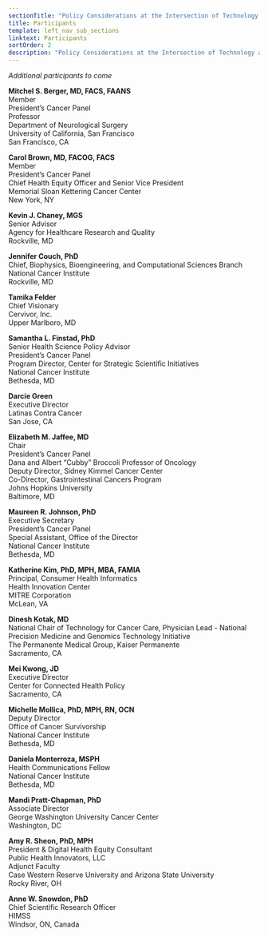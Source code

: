 ```yaml
---
sectionTitle: "Policy Considerations at the Intersection of Technology and Patient Navigation"
title: Participants
template: left_nav_sub_sections
linktext: Participants
sortOrder: 2
description: "Policy Considerations at the Intersection of Technology and Patient Navigation - Participants "
---
```


*Additional participants to come*

**Mitchel S. Berger, MD, FACS, FAANS** \
Member \
President’s Cancer Panel \
Professor \
Department of Neurological Surgery \
University of California, San Francisco \
San Francisco, CA

**Carol Brown, MD, FACOG, FACS** \
Member \
President’s Cancer Panel \
Chief Health Equity Officer and Senior Vice President \
Memorial Sloan Kettering Cancer Center \
New York, NY

**Kevin J. Chaney, MGS** \
Senior Advisor \
Agency for Healthcare Research and Quality \
Rockville, MD

**Jennifer Couch, PhD** \
Chief, Biophysics, Bioengineering, and Computational Sciences Branch \
National Cancer Institute \
Rockville, MD

**Tamika Felder** \
Chief Visionary \
Cervivor, Inc. \
Upper Marlboro, MD

**Samantha L. Finstad, PhD** \
Senior Health Science Policy Advisor \
President’s Cancer Panel \
Program Director, Center for Strategic Scientific Initiatives \
National Cancer Institute \
Bethesda, MD

**Darcie Green** \
Executive Director \
Latinas Contra Cancer \
San Jose, CA

**Elizabeth M. Jaffee, MD** \
Chair \
President’s Cancer Panel \
Dana and Albert “Cubby” Broccoli Professor of Oncology \
Deputy Director, Sidney Kimmel Cancer Center \
Co-Director, Gastrointestinal Cancers Program \
Johns Hopkins University \
Baltimore, MD

**Maureen R. Johnson, PhD** \
Executive Secretary \
President’s Cancer Panel \
Special Assistant, Office of the Director \
National Cancer Institute \
Bethesda, MD

**Katherine Kim, PhD, MPH, MBA, FAMIA** \
Principal, Consumer Health Informatics \
Health Innovation Center \
MITRE Corporation \
McLean, VA

**Dinesh Kotak, MD** \
National Chair of Technology for Cancer Care, Physician Lead - National Precision Medicine and Genomics Technology Initiative \
The Permanente Medical Group, Kaiser Permanente \
Sacramento, CA

**Mei Kwong, JD** \
Executive Director \
Center for Connected Health Policy \
Sacramento, CA

**Michelle Mollica, PhD, MPH, RN, OCN** \
Deputy Director \
Office of Cancer Survivorship \
National Cancer Institute \
Bethesda, MD

**Daniela Monterroza, MSPH** \
Health Communications Fellow \
National Cancer Institute \
Bethesda, MD

**Mandi Pratt-Chapman, PhD** \
Associate Director \
George Washington University Cancer Center \
Washington, DC

**Amy R. Sheon, PhD, MPH** \
President & Digital Health Equity Consultant \
Public Health Innovators, LLC \
Adjunct Faculty \
Case Western Reserve University and Arizona State University \
Rocky River,	OH

**Anne W. Snowdon, PhD** \
Chief Scientific Research Officer \
HIMSS \
Windsor, ON, Canada

